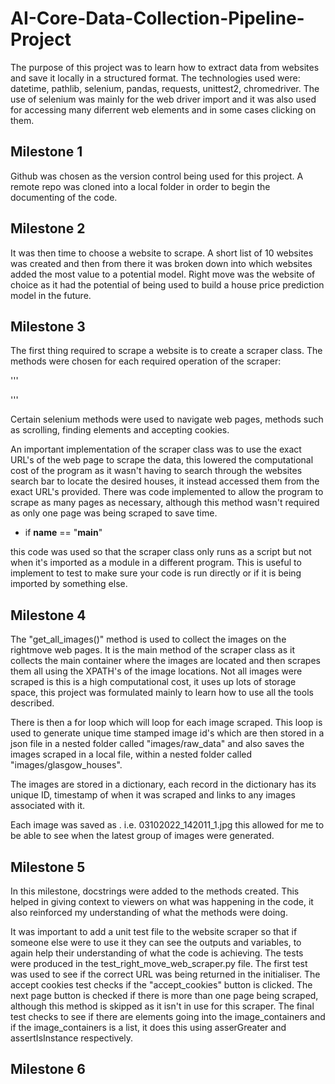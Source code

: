 # AI-Core-Data-Collection-Pipeline-Project

The purpose of this project was to learn how to extract data from websites and save it locally in a structured format. The technologies used were: datetime,
pathlib, selenium, pandas, requests, unittest2, chromedriver. The use of selenium was mainly for the web driver import and it was also used for accessing many diferrent web elements and in some cases clicking on them.

## Milestone 1

Github was chosen as the version control being used for this project. A remote repo was cloned into a local folder in order to begin the documenting of the code.

## Milestone 2

It was then time to choose a website to scrape. A short list of 10 websites was created and then from there it was broken down into which websites added the most value to a potential model. Right move was the website of choice as it had the potential of being used to build a house price prediction model in the future.

## Milestone 3

The first thing required to scrape a website is to create a scraper class. The methods were chosen for each required operation of the scraper:

'''

'''

Certain selenium methods were used to navigate web pages, methods such as scrolling, finding elements and accepting cookies.

An important implementation of the scraper class was to use the exact URL's of the web page to scrape the data, this lowered the computational cost of the program as it wasn't having to search through the websites search bar to locate the desired houses, it instead accessed them from the exact URL's provided. There was code implemented to allow the program to scrape as many pages as necessary, although this method wasn't required as only one page was being scraped to save time.

- if __name__ == "__main__" 

this code was used so that the scraper class only runs as a script but not when it's imported as a module in a different program. This is useful to implement to test to make sure your code is run directly or if it is being imported by something else.

## Milestone 4

The "get_all_images()" method is used to collect the images on the rightmove web pages. It is the main method of the scraper class as it collects the main container where the images are located and then scrapes them all using the XPATH's of the image locations. Not all images were scraped is this is a high computational cost, it uses up lots of storage space, this project was formulated mainly to learn how to use all the tools described.

There is then a for loop which will loop for each image scraped. This loop is used to generate unique time stamped image id's which are then stored in a json file in a nested folder called "images/raw_data" and also saves the images scraped in a local file, within a nested folder called "images/glasgow_houses". 

The images are stored in a dictionary, each record in the dictionary has its unique ID, timestamp of when it was scraped and links to any images associated with it.

Each image was saved as <date>_<time>_<order of image>.<image file extension> i.e. 03102022_142011_1.jpg this allowed for me to be able to see when the latest group of images were generated.

## Milestone 5

In this milestone, docstrings were added to the methods created. This helped in giving context to viewers on what was happening in the code, it also reinforced my understanding of what the methods were doing.

It was important to add a unit test file to the website scraper so that if someone else were to use it they can see the outputs and variables, to again help their understanding of what the code is achieving. The tests were produced in the test_right_move_web_scraper.py file. The first test was used to see if the correct URL was being returned in the initialiser. The accept cookies test checks if the "accept_cookies" button is clicked. The next page button is checked if there is more than one page being scraped, although this method is skipped as it isn't in use for this scraper. The final test checks to see if there are elements going into the image_containers and if the image_containers is a list, it does this using asserGreater and assertIsInstance respectively.

## Milestone 6